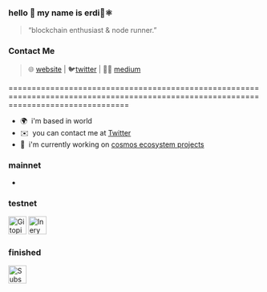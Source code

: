 ### hello 👋 my name is erdi👾⚛️
> “blockchain enthusiast & node runner.”
### Contact Me
> 🌐 [website](https://www.xyznodes.xyz) | 🐦[twitter](https://twitter.com/erdiningulu) | ✍🏻 [medium](https://dogubey.medium.com/)

======================================================================================================================================

* 🌍  i'm based in world
* ✉️  you can contact me at [Twitter](https://twitter.com/erdiningulu)
* 🚀  i'm currently working on [cosmos ecosystem projects](https://cosmos.network/ecosystem/apps)

### mainnet
-
### testnet

<p align="left"><a href="https://gitopia.explorers.guru/validator/gitopiavaloper1qvf9ge9jhf8d0gf72mce4ptty95ecfs8up22qp" target="_blank" rel="noreferrer"><img src="https://static.wixstatic.com/media/2e38a3_1f2218eb48d54310aa953ab90e314df8~mv2.png/v1/fill/w_80,h_80,al_c,q_85,usm_0.66_1.00_0.01,enc_auto/2e38a3_1f2218eb48d54310aa953ab90e314df8~mv2.png" width="36" height="36" alt="Gitopia" /></a> 
<a href="https://explorer.inery.io/master-nodes/account_info/?name=dogubey" target="_blank" rel="noreferrer"><img src="https://static.wixstatic.com/media/2e38a3_74d82ac8cd664f1bb3d50d191f7c467c~mv2.jpg/v1/fill/w_80,h_80,al_c,q_80,usm_0.66_1.00_0.01,enc_auto/2e38a3_74d82ac8cd664f1bb3d50d191f7c467c~mv2.jpg" width="36" height="36" alt="Inery" /></a>
  
### finished
<a href="https://subspace.network/" target="_blank" rel="noreferrer"><img src="https://static.wixstatic.com/media/2e38a3_bb7427ac6c204337b3a329192b3a5bb2~mv2.jpg/v1/fill/w_80,h_80,al_c,q_80,usm_0.66_1.00_0.01,enc_auto/2e38a3_bb7427ac6c204337b3a329192b3a5bb2~mv2.jpg" width="36" height="36" alt="Subspace" /></a>

